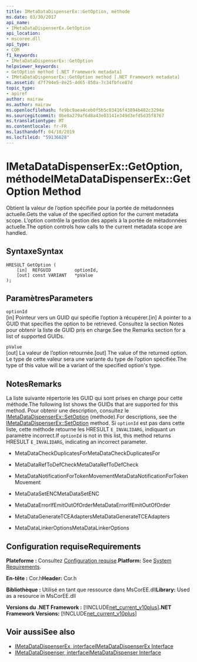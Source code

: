 ```yaml
---
title: IMetaDataDispenserEx::GetOption, méthode
ms.date: 03/30/2017
api_name:
- IMetaDataDispenserEx.GetOption
api_location:
- mscoree.dll
api_type:
- COM
f1_keywords:
- IMetaDataDispenserEx::GetOption
helpviewer_keywords:
- GetOption method [.NET Framework metadata]
- IMetaDataDispenserEx::GetOption method [.NET Framework metadata]
ms.assetid: d7f794e5-8e25-4d65-850a-7c34fbfce87d
topic_type:
- apiref
author: mairaw
ms.author: mairaw
ms.openlocfilehash: fe9bc9aea4ceb0f5b5c03416f43894b482c3294e
ms.sourcegitcommit: 0be8a279af6d8a43e03141e349d3efd5d35f8767
ms.translationtype: MT
ms.contentlocale: fr-FR
ms.lasthandoff: 04/18/2019
ms.locfileid: "59136628"
---
```

# <a name="imetadatadispenserexgetoption-method"></a><span data-ttu-id="65e26-102">IMetaDataDispenserEx::GetOption, méthode</span><span class="sxs-lookup"><span data-stu-id="65e26-102">IMetaDataDispenserEx::GetOption Method</span></span>
<span data-ttu-id="65e26-103">Obtient la valeur de l’option spécifiée pour la portée de métadonnées actuelle.</span><span class="sxs-lookup"><span data-stu-id="65e26-103">Gets the value of the specified option for the current metadata scope.</span></span> <span data-ttu-id="65e26-104">L’option contrôle la gestion des appels à la portée de métadonnées actuelle.</span><span class="sxs-lookup"><span data-stu-id="65e26-104">The option controls how calls to the current metadata scope are handled.</span></span>  
  
## <a name="syntax"></a><span data-ttu-id="65e26-105">Syntaxe</span><span class="sxs-lookup"><span data-stu-id="65e26-105">Syntax</span></span>  
  
```  
HRESULT GetOption (  
    [in]  REFGUID         optionId,   
    [out] const VARIANT   *pValue  
);  
```  
  
## <a name="parameters"></a><span data-ttu-id="65e26-106">Paramètres</span><span class="sxs-lookup"><span data-stu-id="65e26-106">Parameters</span></span>  
 `optionId`  
 <span data-ttu-id="65e26-107">[in] Pointeur vers un GUID qui spécifie l’option à récupérer.</span><span class="sxs-lookup"><span data-stu-id="65e26-107">[in] A pointer to a GUID that specifies the option to be retrieved.</span></span> <span data-ttu-id="65e26-108">Consultez la section Notes pour obtenir la liste de GUID pris en charge.</span><span class="sxs-lookup"><span data-stu-id="65e26-108">See the Remarks section for a list of supported GUIDs.</span></span>  
  
 `pValue`  
 <span data-ttu-id="65e26-109">[out] La valeur de l’option retournée.</span><span class="sxs-lookup"><span data-stu-id="65e26-109">[out] The value of the returned option.</span></span> <span data-ttu-id="65e26-110">Le type de cette valeur sera une variante du type de l’option spécifiée.</span><span class="sxs-lookup"><span data-stu-id="65e26-110">The type of this value will be a variant of the specified option's type.</span></span>  
  
## <a name="remarks"></a><span data-ttu-id="65e26-111">Notes</span><span class="sxs-lookup"><span data-stu-id="65e26-111">Remarks</span></span>  
 <span data-ttu-id="65e26-112">La liste suivante répertorie les GUID qui sont prises en charge pour cette méthode.</span><span class="sxs-lookup"><span data-stu-id="65e26-112">The following list shows the GUIDs that are supported for this method.</span></span> <span data-ttu-id="65e26-113">Pour obtenir une description, consultez le [IMetaDataDispenserEx::SetOption](../../../../docs/framework/unmanaged-api/metadata/imetadatadispenserex-setoption-method.md) (méthode).</span><span class="sxs-lookup"><span data-stu-id="65e26-113">For descriptions, see the [IMetaDataDispenserEx::SetOption](../../../../docs/framework/unmanaged-api/metadata/imetadatadispenserex-setoption-method.md) method.</span></span> <span data-ttu-id="65e26-114">Si `optionId` est pas dans cette liste, cette méthode retourne les HRESULT `E_INVALIDARG`, indiquant un paramètre incorrect.</span><span class="sxs-lookup"><span data-stu-id="65e26-114">If `optionId` is not in this list, this method returns HRESULT `E_INVALIDARG`, indicating an incorrect parameter.</span></span>  
  
-   <span data-ttu-id="65e26-115">MetaDataCheckDuplicatesFor</span><span class="sxs-lookup"><span data-stu-id="65e26-115">MetaDataCheckDuplicatesFor</span></span>  
  
-   <span data-ttu-id="65e26-116">MetaDataRefToDefCheck</span><span class="sxs-lookup"><span data-stu-id="65e26-116">MetaDataRefToDefCheck</span></span>  
  
-   <span data-ttu-id="65e26-117">MetaDataNotificationForTokenMovement</span><span class="sxs-lookup"><span data-stu-id="65e26-117">MetaDataNotificationForTokenMovement</span></span>  
  
-   <span data-ttu-id="65e26-118">MetaDataSetENC</span><span class="sxs-lookup"><span data-stu-id="65e26-118">MetaDataSetENC</span></span>  
  
-   <span data-ttu-id="65e26-119">MetaDataErrorIfEmitOutOfOrder</span><span class="sxs-lookup"><span data-stu-id="65e26-119">MetaDataErrorIfEmitOutOfOrder</span></span>  
  
-   <span data-ttu-id="65e26-120">MetaDataGenerateTCEAdapters</span><span class="sxs-lookup"><span data-stu-id="65e26-120">MetaDataGenerateTCEAdapters</span></span>  
  
-   <span data-ttu-id="65e26-121">MetaDataLinkerOptions</span><span class="sxs-lookup"><span data-stu-id="65e26-121">MetaDataLinkerOptions</span></span>  
  
## <a name="requirements"></a><span data-ttu-id="65e26-122">Configuration requise</span><span class="sxs-lookup"><span data-stu-id="65e26-122">Requirements</span></span>  
 <span data-ttu-id="65e26-123">**Plateforme :** Consultez [Configuration requise](../../../../docs/framework/get-started/system-requirements.md).</span><span class="sxs-lookup"><span data-stu-id="65e26-123">**Platform:** See [System Requirements](../../../../docs/framework/get-started/system-requirements.md).</span></span>  
  
 <span data-ttu-id="65e26-124">**En-tête :** Cor.h</span><span class="sxs-lookup"><span data-stu-id="65e26-124">**Header:** Cor.h</span></span>  
  
 <span data-ttu-id="65e26-125">**Bibliothèque :** Utilisé en tant que ressource dans MsCorEE.dll</span><span class="sxs-lookup"><span data-stu-id="65e26-125">**Library:** Used as a resource in MsCorEE.dll</span></span>  
  
 <span data-ttu-id="65e26-126">**Versions du .NET Framework :** [!INCLUDE[net_current_v10plus](../../../../includes/net-current-v10plus-md.md)]</span><span class="sxs-lookup"><span data-stu-id="65e26-126">**.NET Framework Versions:** [!INCLUDE[net_current_v10plus](../../../../includes/net-current-v10plus-md.md)]</span></span>  
  
## <a name="see-also"></a><span data-ttu-id="65e26-127">Voir aussi</span><span class="sxs-lookup"><span data-stu-id="65e26-127">See also</span></span>

- [<span data-ttu-id="65e26-128">IMetaDataDispenserEx, interface</span><span class="sxs-lookup"><span data-stu-id="65e26-128">IMetaDataDispenserEx Interface</span></span>](../../../../docs/framework/unmanaged-api/metadata/imetadatadispenserex-interface.md)
- [<span data-ttu-id="65e26-129">IMetaDataDispenser, interface</span><span class="sxs-lookup"><span data-stu-id="65e26-129">IMetaDataDispenser Interface</span></span>](../../../../docs/framework/unmanaged-api/metadata/imetadatadispenser-interface.md)

